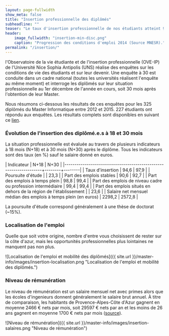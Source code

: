 ```yaml
---
layout: page-fullwidth
show_meta: false
title: "Insertion professionnelle des diplômés"
subheadline: ""
teaser: "Le taux d'insertion professionnelle de nos étudiants atteint 95% après 18 mois et 98% après 30 mois. Plus de 90% des diplômés en emploi ont un emploi stable. Quasiment un quart des étudiants partent travailler hors de la région PACA."
header: 
    image_fullwidth: "insertion-min-disc.png"
    caption: "Progression des conditions d'emploi 2014 (Source MNESR)."
permalink: "/insertion/"
---
```



l'Observatoire de la vie étudiante et de l'insertion professionnelle (OVE-IP) de l'Université Nice Sophia Antipolis (UNS) réalise des enquêtes sur les conditions de vie des étudiants et sur leur devenir. Une enquête à 30  est conduite dans un cadre national (toutes les universités réalisent l'enquête au même moment) et interroge les diplômés sur leur situation professionnelle au 1er décembre de l'année en cours, soit 30 mois après l'obtention de leur Master.

Nous résumons ci-dessous les résultats de ces enquêtes pour les 325 diplômés du Master Informatique entre 2012 et 2015.
227 étudiants ont répondu aux enquêtes. 
Les résultats complets sont disponibles en suivant ce [lien](http://butineur-ove.unice.fr/?_inputs_&annee=%5B%222012%22%2C%222013%22%2C%222014%22%2C%222015%22%5D&diplome=%5B%22INFORMATIQUE%2C%20FONDEMENTS%20ET%20INGENIERIE%20(IFI)%22%2C%22RECHERCHE%20EN%20INFORMATIQUE%20FONDAMENTALE%20(RIF)%22%5D&grade=%5B%22LP%22%2C%22Master%22%5D&licence-annee=%222014%22&licence-domaine=%22ALL.DOM%22&master-annee=%222014%22&master-domaine=%22ALL.DOM%22&minTabSetPanel=%22minHomePanel%22&navPage=%22rawTabPanel%22&rawTabSetPanel=%22rawInsPanel%22&sexe=%5B%22Femme%22%2C%22Homme%22%5D).


### Évolution de l'insertion des diplômé.e.s à 18 et 30 mois ###

La situation professionnelle est évaluée au travers de plusieurs indicateurs à 18 mois (N+18) et à 30 mois (N+30) après le diplôme. Tous les indicateurs sont des taux (en %) sauf le salaire donné en euros.

| Indicateur                                                        | N+18   | N+30   |
|-------------------------------------------------------------------+--------+--------|
| Taux d'insertion                                                  | 94,6   | 97,9   |
| Poursuite d'étude                                                 |        | 23,3   |
| Part des emplois stables                                          | 90,6   | 92,7   |
| Part des emplois à temps plein                                    | 98,8   | 99,4   |
| Part des emplois de niveau cadre ou profession intermédiaire      | 99,4   | 99,4   |
| Part des emplois situés en dehors de la région de l'établissement |        | 23,6   |
| Salaire net mensuel médian des emplois à temps plein (en euros)   | 2298,2 | 2572,8 |

La poursuite d'étude correspond généralement à une thèse de doctorat (~15%).

### Localisation de l'emploi ###

Quelle que soit votre origine, nombre d'entre vous choisissent de rester sur la côte d'azur, mais les opportunités professionnelles plus lointaines ne manquent pas non plus.

![Localisation de l'emploi et mobilité des diplômés]({{ site.url }}/master-info/images/insertion-localisation.png "Localisation de l'emploi et mobilité des diplômés.")


### Niveau de rémunération ###
Le niveau de rémunération est un salaire mensuel net avec primes alors que les écoles d'ingenieurs donnent généralement le salaire brut annuel.
À titre de comparaison, les habitants de Provence-Alpes-Côte d'Azur gagnent en moyenne 2466 € nets par mois, soit 29597 € nets par an et les moins de 26 ans gagnent en moyenne 1700 € nets par mois ([source](http://www.journaldunet.com/business/salaire/provence-alpes-cote-d-azur/region-93)).

![Niveau de rémunération]({{ site.url }}/master-info/images/insertion-salaires.png "Niveau de rémunération")
